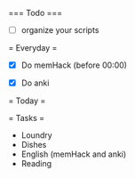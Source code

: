 === Todo ===
- [ ] organize your scripts


= Everyday =
- [X] Do memHack (before 00:00)
- [X] Do anki 


= Today =

= Tasks = 
- Loundry
- Dishes
- English (memHack and anki)
- Reading
